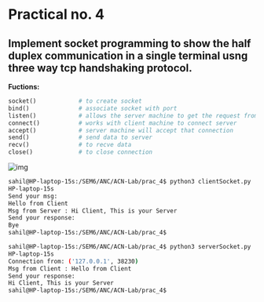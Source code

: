 # Practical no. 4


## Implement socket programming to show the half duplex communication in a single terminal usng three way tcp handshaking protocol.

**Fuctions:**

```py
socket()            # to create socket
bind()              # associate socket with port
listen()            # allows the server machine to get the request from client machine
connect()           # works with client machine to connect server
accept()            # server machine will accept that connection
send()              # send data to server
recv()              # to recve data
close()             # to close connection
```

![img](https://miro.medium.com/v2/resize:fit:543/1*dw4cFoQ2OL2SjybxzU1DHA.jpeg)

```sh
sahil@HP-laptop-15s:/SEM6/ANC/ACN-Lab/prac_4$ python3 clientSocket.py 
HP-laptop-15s
Send your msg: 
Hello from Client
Msg from Server : Hi Client, This is your Server
Send your response: 
Bye
sahil@HP-laptop-15s:/SEM6/ANC/ACN-Lab/prac_4$
```

```sh
sahil@HP-laptop-15s:/SEM6/ANC/ACN-Lab/prac_4$ python3 serverSocket.py 
HP-laptop-15s
Connection from: ('127.0.0.1', 38230)
Msg from Client : Hello from Client
Send your response: 
Hi Client, This is your Server
sahil@HP-laptop-15s:/SEM6/ANC/ACN-Lab/prac_4$
```